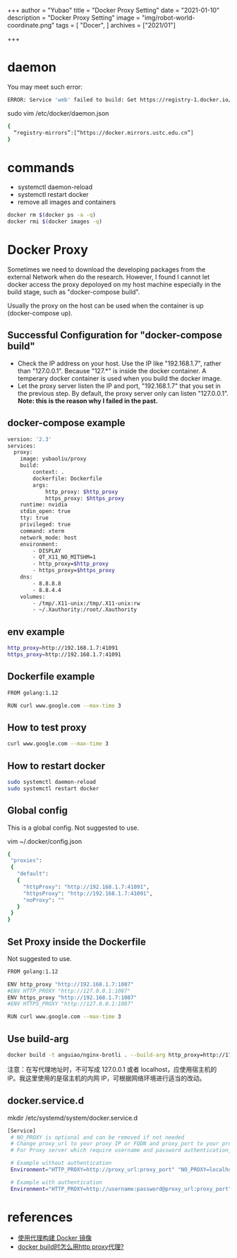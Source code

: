 +++
author = "Yubao"
title = "Docker Proxy Setting"
date = "2021-01-10"
description = "Docker Proxy Setting"
image =  "img/robot-world-coordinate.png"
tags = [
    "Docer",
]
archives = ["2021/01"]

+++

# daemon

You may meet such error:
```sh
ERROR: Service 'web' failed to build: Get https://registry-1.docker.io/v2/library/python/manifests/2.7: net/http: TLS handshake timeout
```

sudo vim /etc/docker/daemon.json

```sh
{
  “registry-mirrors”:[“https://docker.mirrors.ustc.edu.cn”]
}
```

# commands

- systemctl daemon-reload
- systemctl restart docker
- remove all images and containers
```sh
docker rm $(docker ps -a -q)
docker rmi $(docker images -q)
```

# Docker Proxy

Sometimes we need to download the developing packages from the external Network when do the research.
However, I found I cannot let docker access the proxy depoloyed on my host machine especially in the build stage, such as "docker-compose build".

Usually the proxy on the host can be used when the container is up (docker-compose up).

## Successful Configuration for "docker-compose build"
- Check the IP address on your host. Use the IP like "192.168.1.7", rather than "127.0.0.1". Because "127.*" is inside the docker container. A temperary docker container is used when you build the docker image.
- Let the proxy server listen the IP and port, "192.168.1.7"  that you set in the previous step. By default, the proxy server only can listen "127.0.0.1". **Note: this is the reason why I failed in the past.**

## docker-compose example
```sh
version: '2.3'
services:
  proxy:
    image: yubaoliu/proxy
    build:
        context: .
        dockerfile: Dockerfile
        args:
            http_proxy: $http_proxy
            https_proxy: $https_proxy
    runtime: nvidia
    stdin_open: true
    tty: true
    privileged: true
    command: xterm
    network_mode: host
    environment:
        - DISPLAY
        - QT_X11_NO_MITSHM=1
        - http_proxy=$http_proxy
        - https_proxy=$https_proxy
    dns:
        - 8.8.8.8
        - 8.8.4.4
    volumes:
        - /tmp/.X11-unix:/tmp/.X11-unix:rw
        - ~/.Xauthority:/root/.Xauthority
```
## env example
```sh
http_proxy=http://192.168.1.7:41091
https_proxy=http://192.168.1.7:41091
```
## Dockerfile example
```sh
FROM golang:1.12

RUN curl www.google.com --max-time 3
```

## How to test proxy

```sh
curl www.google.com --max-time 3
```

## How to restart docker

```sh
sudo systemctl daemon-reload
sudo systemctl restart docker
```

## Global config

This is a global config. Not suggested to use.

vim ~/.docker/config.json

```sh
{
 "proxies":
 {
   "default":
   {
     "httpProxy": "http://192.168.1.7:41091",
     "httpsProxy": "http://192.168.1.7:41091",
     "noProxy": ""
   }
 }
}
```

## Set Proxy inside the  Dockerfile

Not suggested to use.

```sh
FROM golang:1.12

ENV http_proxy "http://192.168.1.7:1087"
#ENV HTTP_PROXY "http://127.0.0.1:1087"
ENV https_proxy "http://192.168.1.7:1087"
#ENV HTTPS_PROXY "http://127.0.0.1:1087"

RUN curl www.google.com --max-time 3
```

## Use build-arg

```sh
docker build -t anguiao/nginx-brotli . --build-arg http_proxy=http://172.21.0.9:8118 --build-arg https_proxy=http://172.21.0.9:8118
```

注意：在写代理地址时，不可写成 127.0.0.1 或者 localhost，应使用宿主机的 IP。我这里使用的是宿主机的内网 IP，可根据网络环境进行适当的改动。

##  docker.service.d

mkdir /etc/systemd/system/docker.service.d

```sh
[Service]
 # NO_PROXY is optional and can be removed if not needed
 # Change proxy_url to your proxy IP or FQDN and proxy_port to your proxy port
 # For Proxy server which require username and password authentication, just add the proper username and password to the URL. (see example below)

 # Example without authentication
 Environment="HTTP_PROXY=http://proxy_url:proxy_port" "NO_PROXY=localhost,127.0.0.0/8"

 # Example with authentication
 Environment="HTTP_PROXY=http://username:password@proxy_url:proxy_port" "NO_PROXY=localhost,127.0.0.0/8"
 ```

# references

- [使用代理构建 Docker 镜像](https://blog.anguiao.com/archives/use-proxy-when-building-docker-image.html)
- [docker build时怎么用http proxy代理?](https://segmentfault.com/q/1010000004613949)
